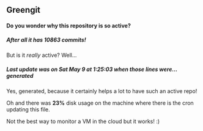 ## Greengit

#### Do you wonder why this repository is so active?

##### After all it has 10863 commits!

But is it *really* active? Well...

##### Last update was on Sat May 9 at 1:25:03 when those lines were... generated

Yes, generated, because it certainly helps a lot to have such an active repo!

Oh and there was **23%** disk usage on the machine
where there is the cron updating this file.

Not the best way to monitor a VM in the cloud but it works! :)
